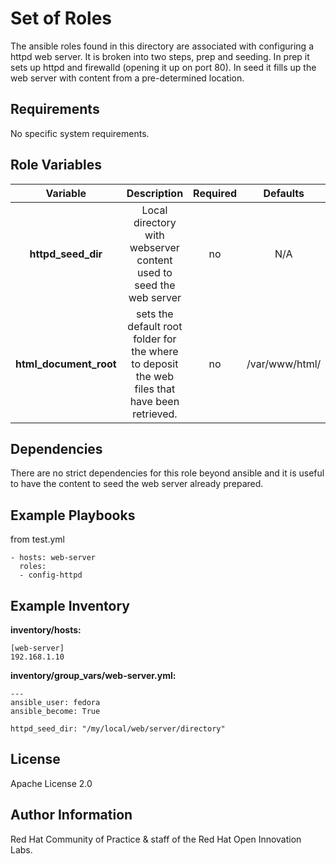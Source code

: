 Set of Roles
============

The ansible roles found in this directory are associated with configuring a httpd web server. It is broken into two steps, prep and seeding. In prep it sets up httpd and firewalld (opening it up on port 80). In seed it fills up the web server with content from a pre-determined location.

Requirements
------------

No specific system requirements.

Role Variables
--------------

| Variable | Description | Required | Defaults |
|:--------:|:-----------:|:--------:|:--------:|
|**httpd_seed_dir**|  Local directory with webserver content used to seed the web server | no | N/A |
|**html_document_root**| sets the default root folder for the where to deposit the web files that have been retrieved. | no | /var/www/html/ |


Dependencies
------------
There are no strict dependencies for this role beyond ansible and it is useful to have the content to seed the web server already prepared.

Example Playbooks
----------------
from test.yml

```
- hosts: web-server
  roles:
  - config-httpd
```

Example Inventory
----------------

**inventory/hosts:**
```
[web-server]
192.168.1.10
```

**inventory/group_vars/web-server.yml:**

```
---
ansible_user: fedora
ansible_become: True

httpd_seed_dir: "/my/local/web/server/directory"
```



License
-------

Apache License 2.0


Author Information
------------------

Red Hat Community of Practice & staff of the Red Hat Open Innovation Labs.
